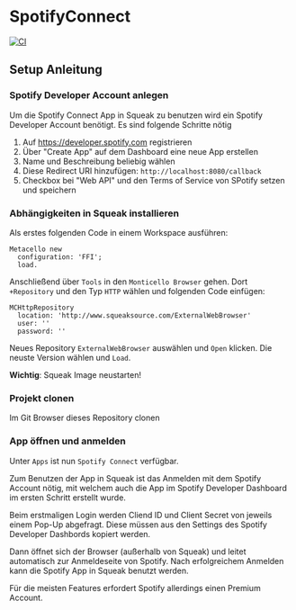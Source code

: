 # SpotifyConnect

[![CI](https://github.com/hpi-swa-teaching/SpotifyConnect/workflows/CI/badge.svg)](https://github.com/hpi-swa-teaching/SpotifyConnect/actions)

## Setup Anleitung
### Spotify Developer Account anlegen
Um die Spotify Connect App in Squeak zu benutzen wird ein Spotify Developer Account benötigt. Es sind folgende Schritte nötig
1. Auf https://developer.spotify.com registrieren
2. Über "Create App" auf dem Dashboard eine neue App erstellen
3. Name und Beschreibung beliebig wählen
4. Diese Redirect URI hinzufügen: ```http://localhost:8080/callback```
5. Checkbox bei "Web API" und den Terms of Service von SPotify setzen und speichern

### Abhängigkeiten in Squeak installieren

Als erstes folgenden Code in einem Workspace ausführen:
```smalltalk
Metacello new
  configuration: 'FFI';
  load.
```
Anschließend über ```Tools``` in den ```Monticello Browser``` gehen.
Dort ```+Repository``` und den Typ ```HTTP``` wählen und folgenden Code einfügen:

```smalltalk
MCHttpRepository
  location: 'http://www.squeaksource.com/ExternalWebBrowser'
  user: ''
  password: ''
```

Neues Repository ```ExternalWebBrowser``` auswählen und ```Open``` klicken. Die neuste Version wählen und ```Load```.

**Wichtig**: Squeak Image neustarten!

### Projekt clonen
Im Git Browser dieses Repository clonen

### App öffnen und anmelden

Unter ```Apps``` ist nun ```Spotify Connect``` verfügbar.

Zum Benutzen der App in Squeak ist das Anmelden mit dem Spotify Account nötig, mit welchem auch die App im Spotify Developer Dashboard im ersten Schritt erstellt wurde. 

Beim erstmaligen Login werden Cliend ID und Client Secret von jeweils einem Pop-Up abgefragt. Diese müssen aus den Settings des Spotify Developer Dashbords kopiert werden.

Dann öffnet sich der Browser (außerhalb von Squeak) und leitet automatisch zur Anmeldeseite von Spotify. Nach erfolgreichem Anmelden kann die Spotify App in Squeak benutzt werden. 

Für die meisten Features erfordert Spotify allerdings einen Premium Account.
